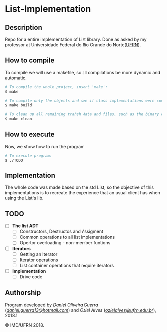 # List-Implementation

## Description
Repo for a entire implementation of List library. Done as asked by my professor at Universidade Federal do Rio Grande do Norte([UFRN](www.ufrn.br)).


## How to compile
To compile we will use a makefile, so all compilations be more dynamic and automatic.
```bash
# To compile the whole project, insert 'make':
$ make

# To compile only the objects and see if class implementations were compiled well, insert 'make build':
$ make build

# To clean up all remaining trahsh data and files, such as the binary ones, insert 'make clean':
$ make clean
```

## How to execute
Now, we show how to run the program
```bash
# To execute program:
$ ./TODO

```

## Implementation
The whole code was made based on the std List, so the objective of this implementations is to recreate the experience that an usual client has when using the List's lib.


## TODO

- [ ] **The list ADT**
    - [ ] Constructors, Destructos and Assigment
    - [ ] Common operations to all list implementations
    - [ ] Opertor overloading - non-member funtions
- [ ] **Iterators**
  - [ ] Getting an Iterator
  - [ ] Iterator operations
  - [ ] List container operations that require iterators
- [ ] **Implementation**
  - [ ] Drive code

## Authorship

Program developed by _Daniel Oliveira Guerra_ (*daniel.guerra13@hotmail.com*) and _Oziel Alves_ (*ozielalves@ufrn.edu.br*), 2018.1

&copy; IMD/UFRN 2018.



